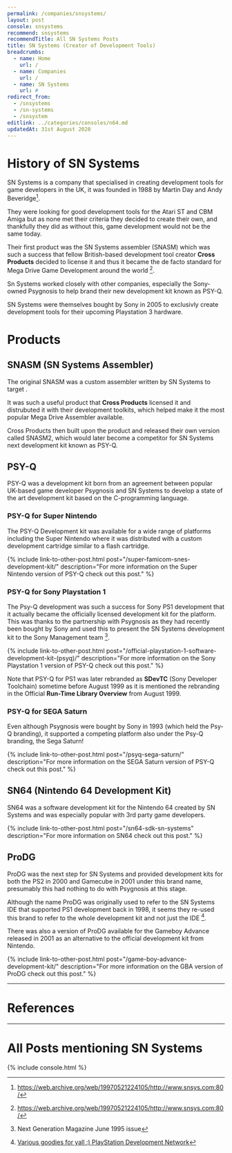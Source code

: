 ```yaml
---
permalink: /companies/snsystems/
layout: post
console: snsystems
recommend: snsystems
recommendTitle: All SN Systems Posts
title: SN Systems (Creator of Development Tools)
breadcrumbs:
  - name: Home
    url: /
  - name: Companies
    url: /
  - name: SN Systems
    url: #
redirect_from:
  - /snsystems
  - /sn-systems
  - /snsystem
editlink: ../categories/consoles/n64.md
updatedAt: 31st August 2020
---
```


# History of SN Systems
SN Systems is a company that specialised in creating development tools for game developers in the UK, it was founded in 1988 by Martin Day and Andy Beveridge[^1].

They were looking for good development tools for the Atari ST and CBM Amiga but as none met their criteria they decided to create their own, and thankfully they did as without this, game development would not be the same today.

Their first product was the SN Systems assembler (SNASM) which was such a success that fellow British-based development tool creator **Cross Products** decided to license it and thus it became the de facto standard for Mega Drive Game Development around the world [^1].

Sn Systems worked closely with other companies, especially the Sony-owned Psygnosis to help brand their new development kit known as PSY-Q.

SN Systems were themselves bought by Sony in 2005 to exclusivly create development tools for their upcoming Playstation 3 hardware. 

# Products

## SNASM (SN Systems Assembler)
The original SNASM was a custom assembler written by SN Systems to target . 

It was such a useful product that **Cross Products** licensed it and distrubuted it with their development toolkits, which helped make it the most popular Mega Drive Assembler available.

Cross Products then built upon the product and released their own version called SNASM2, which would later become a competitor for SN Systems next development kit known as PSY-Q.

## PSY-Q
PSY-Q was a development kit born from an agreement between popular UK-based game developer Psygnosis and SN Systems to develop a state of the art development kit based on the C-programming language.

### PSY-Q for Super Nintendo
The PSY-Q Development kit was available for a wide range of platforms including the Super Nintendo where it was distributed with a custom development cartridge similar to a flash cartridge.

{% include link-to-other-post.html post="/super-famicom-snes-development-kit/" description="For more information on the Super Nintendo version of PSY-Q check out this post." %}

### PSY-Q for Sony Playstation 1
The Psy-Q development was such a success for Sony PS1 development that it actually became the officially licensed development kit for the platform. This was thanks to the partnership with Psygnosis as they had recently been bought by Sony and used this to present the SN Systems development kit to the Sony Management team [^2].

{% include link-to-other-post.html post="/official-playstation-1-software-development-kit-(psyq)/" description="For more information on the Sony Playstation 1 version of PSY-Q check out this post." %}

Note that PSY-Q for PS1 was later rebranded as **SDevTC** (Sony Developer Toolchain) sometime before August 1999 as it is mentioned the rebranding in the Official **Run-Time Library Overview** from August 1999.

### PSY-Q for SEGA Saturn
Even although Psygnosis were bought by Sony in 1993 (which held the Psy-Q branding), it supported a competing platform also under the Psy-Q branding, the Sega Saturn!

{% include link-to-other-post.html post="/psyq-sega-saturn/" description="For more information on the SEGA Saturn version of PSY-Q check out this post." %}

## SN64 (Nintendo 64 Development Kit)
SN64 was a software development kit for the Nintendo 64 created by SN Systems and was especially popular with 3rd party game developers.

{% include link-to-other-post.html post="/sn64-sdk-sn-systems" description="For more information on SN64 check out this post." %}

## ProDG
ProDG was the next step for SN Systems and provided development kits for both the PS2 in 2000 and Gamecube in 2001 under this brand name, presumably this had nothing to do with Psygnosis at this stage.

Although the name ProDG was originally used to refer to the SN Systems IDE that supported PS1 development back in 1998, it seems they re-used this brand to refer to the whole development kit and not just the IDE [^3].

There was also a version of ProDG available for the Gameboy Advance released in 2001 as an alternative to the official development kit from Nintendo.

{% include link-to-other-post.html post="/game-boy-advance-development-kit/" description="For more information on the GBA version of ProDG check out this post." %}

---
# References
[^1]: https://web.archive.org/web/19970521224105/http://www.snsys.com:80/
[^2]: Next Generation Magazine June 1995 issue
[^3]: [Various goodies for yall :) PlayStation Development Network](http://www.psxdev.net/forum/viewtopic.php?t=1563)

---
# All Posts mentioning SN Systems
<div>

{% include console.html %}
</div>
